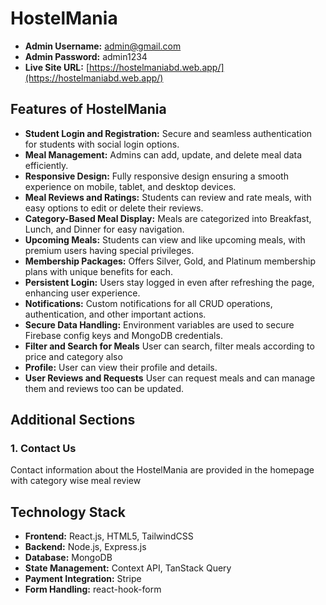# HostelMania

- **Admin Username:** admin@gmail.com
- **Admin Password:** admin1234
- **Live Site URL:** [https://hostelmaniabd.web.app/](https://hostelmaniabd.web.app/)

## Features of HostelMania

- **Student Login and Registration:** Secure and seamless authentication for students with social login options.
- **Meal Management:** Admins can add, update, and delete meal data efficiently.
- **Responsive Design:** Fully responsive design ensuring a smooth experience on mobile, tablet, and desktop devices.
- **Meal Reviews and Ratings:** Students can review and rate meals, with easy options to edit or delete their reviews.
- **Category-Based Meal Display:** Meals are categorized into Breakfast, Lunch, and Dinner for easy navigation.
- **Upcoming Meals:** Students can view and like upcoming meals, with premium users having special privileges.
- **Membership Packages:** Offers Silver, Gold, and Platinum membership plans with unique benefits for each.
- **Persistent Login:** Users stay logged in even after refreshing the page, enhancing user experience.
- **Notifications:** Custom notifications for all CRUD operations, authentication, and other important actions.
- **Secure Data Handling:** Environment variables are used to secure Firebase config keys and MongoDB credentials.
- **Filter and Search for Meals** User can search, filter meals according to price and category also
- **Profile:** User can view their profile and details.
- **User Reviews and Requests** User can request meals and can manage them and reviews too can be updated.

## Additional Sections

### 1. Contact Us
Contact information about the HostelMania are provided in the homepage with category wise meal review


## Technology Stack

- **Frontend:** React.js, HTML5, TailwindCSS
- **Backend:** Node.js, Express.js
- **Database:** MongoDB
- **State Management:** Context API, TanStack Query
- **Payment Integration:** Stripe
- **Form Handling:** react-hook-form


